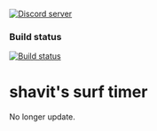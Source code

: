 [![Discord server](https://discordapp.com/api/guilds/389675819959844865/widget.png?style=shield)](https://discord.gg/jyA9q5k)

### Build status
[![Build status](https://travis-ci.org/shavitush/bhoptimer.svg?branch=master)](https://travis-ci.org/shavitush/bhoptimer)

# shavit's surf timer
No longer update.
